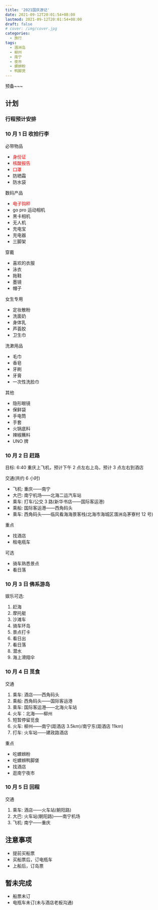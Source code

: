 ```yaml
---
title: '2021国庆游记'
date: 2021-09-12T20:01:54+08:00
lastmod: 2021-09-12T20:01:54+08:00
draft: false
# cover: /img/cover.jpg
categories:
  - 旅行
tags:
  - 涠洲岛
  - 柳州
  - 南宁
  - 夜市
  - 螺蛳粉
  - 鸭脚煲
---
```


预备~~~

<!--more-->

## 计划

### 行程预计安排

### 10 月 1 日 收拾行李

必带物品

- <font color="red">身份证</font>
- <font color="red">核酸报告</font>
- <font color="red">口罩</font>
- 防晒霜
- 防水袋

数码产品

- <font color="red">电子钩秤</font>
- go pro 运动相机
- 黑卡相机
- 无人机
- 充电宝
- 充电器
- 三脚架

穿戴

- 喜欢的衣服
- 泳衣
- 拖鞋
- 墨镜
- 帽子

女生专用

- 定妆散粉
- 洗面奶
- 身体乳
- 芦荟胶
- 卫生巾

洗漱用品

- 毛巾
- 香皂
- 牙刷
- 牙膏
- 一次性洗脸巾

其他

- 隐形眼镜
- 保鲜袋
- 手电筒
- 手套
- 火锅底料
- 辣椒蘸料
- UNO 牌

### 10 月 2 日 赶路

目标: 6:40 重庆上飞机，预计下午 2 点左右上岛，预计 3 点左右到酒店

交通(共约 6 小时)

- 飞机: 重庆——南宁
- 大巴: 南宁机场——北海二运汽车站
- 乘车: 打车/公交 3 路(新华书店——国际客运港)
- 乘船: 国际客运港——西角码头
- 乘车: 西角码头——临风看海海景客栈(北海市海城区涠洲岛茅寮村 12 号)

重点

- 找酒店
- 租电瓶车

可选

- 骑车熟悉景点
- 看日落

### 10 月 3 日 佛系游岛

娱乐可选:

1. 赶海
2. 摩托艇
3. 沙滩车
4. 骑车环岛
5. 景点打卡
6. 看日出
7. 看日落
8. 潜水
9. 海上滑翔伞

### 10 月 4 日 觅食

交通

1. 乘车: 酒店——西角码头
2. 乘船: 西角码头——国际客运港
3. 乘车: 国际客运港——北海火车站
4. 火车：北海——柳州
5. 短暂停留觅食
6. 火车: 柳州——南宁(距酒店 3.5km)/南宁东(距酒店 11km)
7. 打车: 火车站——建政路酒店

重点

- 吃螺蛳粉
- 吃螺蛳鸭脚堡
- 找酒店
- 逛南宁夜市

### 10 月 5 日 回程

交通

1. 乘车: 酒店——火车站(朝阳路)
2. 大巴: 火车站(朝阳路)——南宁机场
3. 飞机: 南宁——重庆

## 注意事项

- 提前买船票
- 买船票后，订电瓶车
- 上船后，订岛票

## 暂未完成

- 船票未订
- 电瓶车未订(未与酒店老板沟通)
